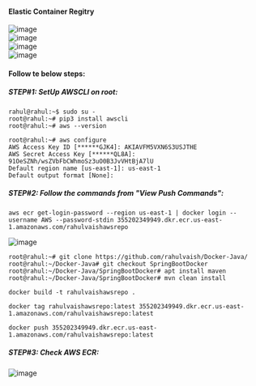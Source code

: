 #### Elastic Container Regitry

![image](https://user-images.githubusercontent.com/689226/77225678-37493600-6b97-11ea-97e6-89e3ff1f97b8.png)
<br>
![image](https://user-images.githubusercontent.com/689226/77228186-a761b700-6bab-11ea-9c86-15259efd0cc7.png)
<br>
![image](https://user-images.githubusercontent.com/689226/77225692-6fe90f80-6b97-11ea-8d8b-ec6e6adb451f.png)
<br>
![image](https://user-images.githubusercontent.com/689226/77225698-79727780-6b97-11ea-9cdc-93c8fe4f6a09.png)
<br>
#### Follow te below steps:
##### STEP#1: SetUp AWSCLI on root:
```
rahul@rahul:~$ sudo su -
root@rahul:~# pip3 install awscli
root@rahul:~# aws --version
```
```
root@rahul:~# aws configure
AWS Access Key ID [******GJK4]: AKIAVFM5VXN6S3USJTHE            
AWS Secret Access Key [******QL8A]: 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
Default region name [us-east-1]: us-east-1
Default output format [None]:
```
##### STEP#2: Follow the commands from "View Push Commands":
```
aws ecr get-login-password --region us-east-1 | docker login --username AWS --password-stdin 355202349949.dkr.ecr.us-east-1.amazonaws.com/rahulvaishawsrepo
```
![image](https://user-images.githubusercontent.com/689226/77229196-6d47e380-6bb2-11ea-8e27-9111257b524d.png)

```
root@rahul:~# git clone https://github.com/rahulvaish/Docker-Java/
root@rahul:~/Docker-Java# git checkout SpringBootDocker
root@rahul:~/Docker-Java/SpringBootDocker# apt install maven
root@rahul:~/Docker-Java/SpringBootDocker# mvn clean install
```

```
docker build -t rahulvaishawsrepo .
```
```
docker tag rahulvaishawsrepo:latest 355202349949.dkr.ecr.us-east-1.amazonaws.com/rahulvaishawsrepo:latest
```
```
docker push 355202349949.dkr.ecr.us-east-1.amazonaws.com/rahulvaishawsrepo:latest
```
##### STEP#3: Check AWS ECR:

![image](https://user-images.githubusercontent.com/689226/77230077-c403ec00-6bb7-11ea-9d2e-6128a13573e1.png)



